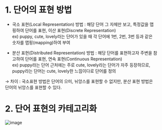 # 1. 단어의 표현 방법
- 국소 표현(Local Representation) 방법 : 해당 단어 그 자체만 보고, 특정값을 맵핑하여 단어를 표현, 이산 표현(Discrete Representation)  
ex) puppy, cute, lovely라는 단어가 있을 때 각 단어에 1번, 2번, 3번 등과 같은 숫자를 맵핑(mapping)하여 부여

- 분산 표현(Distributed Representation) 방법 : 해당 단어를 표현하고자 주변을 참고하여 단어를 표현, 연속 표현(Continuous Representation)  
ex) puppy라는 단어 근처에는 주로 cute, lovely라는 단어가 자주 등장하므로, puppy라는 단어는 cute, lovely한 느낌이다로 단어를 정의

→ 차이 : 국소표현 방법은 단어의 으미, 뉘앙스를 표현할 수 없지만, 분산 표현 방법은 단어의 뉘앙스를 표현할 수 있다.

# 2. 단어 표현의 카테고리화

![image](https://user-images.githubusercontent.com/57162812/149170918-15e500ce-8122-41ed-8a44-b8674c2dc459.png)

